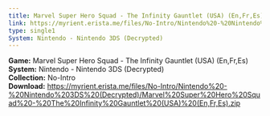 ```yaml
---
title: Marvel Super Hero Squad - The Infinity Gauntlet (USA) (En,Fr,Es)
link: https://myrient.erista.me/files/No-Intro/Nintendo%20-%20Nintendo%203DS%20(Decrypted)/Marvel%20Super%20Hero%20Squad%20-%20The%20Infinity%20Gauntlet%20(USA)%20(En,Fr,Es).zip
type: single1
System: Nintendo - Nintendo 3DS (Decrypted)
---
```

<b>Game:</b> Marvel Super Hero Squad - The Infinity Gauntlet (USA) (En,Fr,Es)<br>
<b>System:</b> Nintendo - Nintendo 3DS (Decrypted)<br>
<b>Collection:</b> No-Intro<br>
<b>Download:</b> https://myrient.erista.me/files/No-Intro/Nintendo%20-%20Nintendo%203DS%20(Decrypted)/Marvel%20Super%20Hero%20Squad%20-%20The%20Infinity%20Gauntlet%20(USA)%20(En,Fr,Es).zip